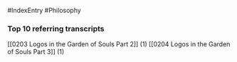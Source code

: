 #IndexEntry #Philosophy

### Top 10 referring transcripts
[[0203 Logos in the Garden of Souls Part 2]] (1)
[[0204 Logos in the Garden of Souls Part 3]] (1)

